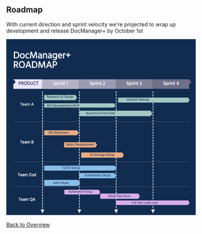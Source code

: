 ## Roadmap

With current direction and sprint velocity we're projected to wrap up development and release DocManager+ by October 1st

![roadmap](Diagrams/RoadMapFull.png)


[Back to Overview](readme.md)